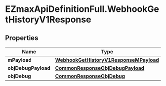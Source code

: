 # EZmaxApiDefinitionFull.WebhookGetHistoryV1Response

## Properties

Name | Type | Description | Notes
------------ | ------------- | ------------- | -------------
**mPayload** | [**WebhookGetHistoryV1ResponseMPayload**](WebhookGetHistoryV1ResponseMPayload.md) |  | 
**objDebugPayload** | [**CommonResponseObjDebugPayload**](CommonResponseObjDebugPayload.md) |  | [optional] 
**objDebug** | [**CommonResponseObjDebug**](CommonResponseObjDebug.md) |  | [optional] 


